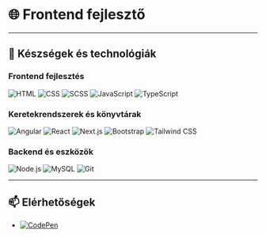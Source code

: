 # 🌐 Frontend fejlesztő

---

## 🔧 Készségek és technológiák

### **Frontend fejlesztés**
<p>
  <img src="https://img.shields.io/badge/HTML-E34F26?style=flat&logo=html5&logoColor=white" alt="HTML" />
  <img src="https://img.shields.io/badge/CSS-1572B6?style=flat&logo=css3&logoColor=white" alt="CSS" />
  <img src="https://img.shields.io/badge/SCSS-CC6699?style=flat&logo=sass&logoColor=white" alt="SCSS" />
  <img src="https://img.shields.io/badge/JavaScript-F7DF1E?style=flat&logo=javascript&logoColor=black" alt="JavaScript" />
  <img src="https://img.shields.io/badge/TypeScript-3178C6?style=flat&logo=typescript&logoColor=white" alt="TypeScript" />
</p>

### **Keretekrendszerek és könyvtárak**
<p>
  <img src="https://img.shields.io/badge/Angular-DD0031?style=flat&logo=angular&logoColor=white" alt="Angular" />
  <img src="https://img.shields.io/badge/React-61DAFB?style=flat&logo=react&logoColor=black" alt="React" />
  <img src="https://img.shields.io/badge/Next.js-000000?style=flat&logo=nextdotjs&logoColor=white" alt="Next.js" />
  <img src="https://img.shields.io/badge/Bootstrap-7952B3?style=flat&logo=bootstrap&logoColor=white" alt="Bootstrap" />
  <img src="https://img.shields.io/badge/Tailwind_CSS-06B6D4?style=flat&logo=tailwindcss&logoColor=white" alt="Tailwind CSS" />
</p>

### **Backend és eszközök**
<p>
  <img src="https://img.shields.io/badge/Node.js-339933?style=flat&logo=nodedotjs&logoColor=white" alt="Node.js" />
  <img src="https://img.shields.io/badge/MySQL-4479A1?style=flat&logo=mysql&logoColor=white" alt="MySQL" />
  <img src="https://img.shields.io/badge/Git-F05032?style=flat&logo=git&logoColor=white" alt="Git" />
</p>

---

## 📫 Elérhetőségek
- [![CodePen](https://img.shields.io/badge/CodePen-000000?style=flat&logo=codepen&logoColor=white)](https://codepen.io/yourusername)
